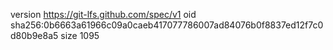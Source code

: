 version https://git-lfs.github.com/spec/v1
oid sha256:0b6663a61966c09a0caeb417077786007ad84076b0f8837ed12f7c0d80b9e8a5
size 1095
